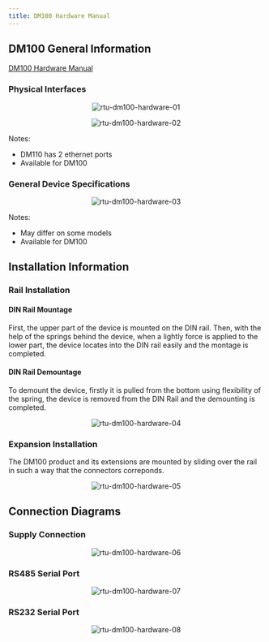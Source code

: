 ```yaml
---
title: DM100 Hardware Manual
---
```


## DM100 General Information

[DM100 Hardware Manual](https://mikrodev.com/en/docs/RTU/hardware_manual/MIKRODEV_HM_DM100_en.pdf)

### Physical Interfaces

<center>

![rtu-dm100-hardware-01](/img/rtu-dm100-hardware-01.png)

</center>

<center>

![rtu-dm100-hardware-02](/img/rtu-dm100-hardware-02.png)

</center>

Notes: 

* DM110 has 2 ethernet ports 
* Available for DM100

### General Device Specifications

<center>

![rtu-dm100-hardware-03](/img/rtu-dm100-hardware-03.png)

</center>

Notes:

* May differ on some models
* Available for DM100

## Installation Information

### Rail Installation

#### DIN Rail Mountage
First, the upper part of the device is mounted on the DIN rail. Then, with the help of the
springs behind the device, when a lightly force is applied to the lower part, the device
locates into the DIN rail easily and the montage is completed.

#### DIN Rail Demountage
To demount the device, firstly it is pulled from the bottom using flexibility of the spring,
the device is removed from the DIN Rail and the demounting is completed.

<center>

![rtu-dm100-hardware-04](/img/rtu-dm100-hardware-04.png)

</center>

### Expansion Installation

The DM100 product and its extensions are mounted by sliding over the rail in such a way
that the connectors correponds.

<center>

![rtu-dm100-hardware-05](/img/rtu-dm100-hardware-05.png)

</center>

## Connection Diagrams

### Supply Connection

<center>

![rtu-dm100-hardware-06](/img/rtu-dm100-hardware-06.png)

</center>

### RS485 Serial Port

<center>

![rtu-dm100-hardware-07](/img/rtu-dm100-hardware-07.png)

</center>

### RS232 Serial Port

<center>

![rtu-dm100-hardware-08](/img/rtu-dm100-hardware-08.png)

</center>

